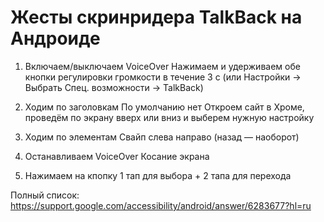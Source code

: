 # Жесты скринридера TalkBack на Андроиде

1. Включаем/выключаем VoiceOver
Нажимаем и удерживаем обе кнопки регулировки громкости в течение 3 с
(или Настройки → Выбрать Спец. возможности → TalkBack)

2. Ходим по заголовкам
По умолчанию нет
Откроем сайт в Хроме, проведём по экрану вверх или вниз и выберем нужную настройку

3. Ходим по элементам
Свайп слева направо (назад — наоборот)

4. Останавливаем VoiceOver
Косание экрана

5. Нажимаем на кпопку
1 тап для выбора + 2 тапа для перехода

Полный список:
https://support.google.com/accessibility/android/answer/6283677?hl=ru
